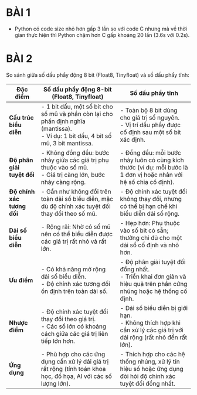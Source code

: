 # BÀI 1  
- Python có code size nhỏ hơn gấp 3 lần so với code C nhưng mà về thời gian thực hiện thì Python chậm hơn C gấp khoảng 20 lần (3.6s với 0.2s).
# BÀI 2
So sánh giữa số dấu phẩy động 8 bit (Float8, Tinyfloat) và số dấu phẩy tĩnh:

| **Đặc điểm**               | **Số dấu phẩy động 8-bit (Float8, Tinyfloat)**                                                                                             | **Số dấu phẩy tĩnh**                                                                                                 |
|----------------------------|----------------------------------------------------------------------------------------------------------------------------------------------|----------------------------------------------------------------------------------------------------------------------|
| **Cấu trúc biểu diễn**     | - 1 bit dấu, một số bit cho số mũ và phần còn lại cho phần định nghĩa (mantissa).<br>- Ví dụ: 1 bit dấu, 4 bit số mũ, 3 bit mantissa.      | - Toàn bộ 8 bit dùng cho giá trị số nguyên.<br>- Vị trí dấu phẩy được cố định sau một số bit xác định.               |
| **Độ phân giải tuyệt đối**  | - Không đồng đều: bước nhảy giữa các giá trị phụ thuộc vào số mũ.<br>- Giá trị càng lớn, bước nhảy càng rộng.                             | - Đồng đều: mỗi bước nhảy luôn có cùng kích thước (ví dụ: mỗi bước là 1 đơn vị hoặc nhân với hệ số chia cố định).      |
| **Độ chính xác tương đối**  | - Gần như không đổi trên toàn dải số biểu diễn, mặc dù độ chính xác tuyệt đối thay đổi theo số mũ.                                            | - Độ chính xác tuyệt đối không thay đổi, nhưng có thể bị hạn chế khi biểu diễn dải số rộng.                            |
| **Dải số biểu diễn**       | - Rộng rãi: Nhờ có số mũ nên có thể biểu diễn được các giá trị rất nhỏ và rất lớn.                                                          | - Hẹp hơn: Phụ thuộc vào số bit có sẵn; thường chỉ đủ cho một dải số cố định và nhỏ hơn.                             |
| **Ưu điểm**                | - Có khả năng mở rộng dải số biểu diễn.<br>- Độ chính xác tương đối ổn định trên toàn dải số.                                                 | - Độ phân giải tuyệt đối đồng nhất.<br>- Triển khai đơn giản và hiệu quả trên phần cứng nhúng hoặc hệ thống cố định.    |
| **Nhược điểm**             | - Độ chính xác tuyệt đối thay đổi theo giá trị.<br>- Các số lớn có khoảng cách giữa các giá trị liên tiếp lớn hơn.                             | - Dải số biểu diễn bị giới hạn.<br>- Không thích hợp khi cần xử lý các giá trị với dải rộng (rất nhỏ đến rất lớn).     |
| **Ứng dụng**               | - Phù hợp cho các ứng dụng cần xử lý dải giá trị rất rộng (tính toán khoa học, đồ họa, AI với các số lượng lớn).                             | - Thích hợp cho các hệ thống nhúng, xử lý tín hiệu số hoặc ứng dụng đòi hỏi độ chính xác tuyệt đối đồng nhất.           |

